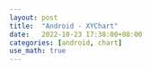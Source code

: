 ```yaml
---
layout: post
title:  "Android - XYChart"
date:   2022-10-23 17:38:00+08:00
categories: [android, chart]
use_math: true
---
```




<br><br><br><br><br><br><br><br><br><br>
